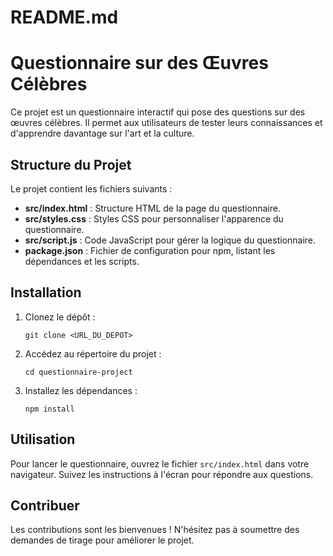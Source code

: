 # README.md

# Questionnaire sur des Œuvres Célèbres

Ce projet est un questionnaire interactif qui pose des questions sur des œuvres célèbres. Il permet aux utilisateurs de tester leurs connaissances et d'apprendre davantage sur l'art et la culture.

## Structure du Projet

Le projet contient les fichiers suivants :

- **src/index.html** : Structure HTML de la page du questionnaire.
- **src/styles.css** : Styles CSS pour personnaliser l'apparence du questionnaire.
- **src/script.js** : Code JavaScript pour gérer la logique du questionnaire.
- **package.json** : Fichier de configuration pour npm, listant les dépendances et les scripts.

## Installation

1. Clonez le dépôt :
   ```
   git clone <URL_DU_DEPOT>
   ```
2. Accédez au répertoire du projet :
   ```
   cd questionnaire-project
   ```
3. Installez les dépendances :
   ```
   npm install
   ```

## Utilisation

Pour lancer le questionnaire, ouvrez le fichier `src/index.html` dans votre navigateur. Suivez les instructions à l'écran pour répondre aux questions.

## Contribuer

Les contributions sont les bienvenues ! N'hésitez pas à soumettre des demandes de tirage pour améliorer le projet.